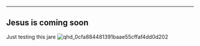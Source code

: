 #
---
Jesus is coming soon
---
Just testing this jare
![qhd_0cfa884481391baae55cffaf4dd0d202](https://user-images.githubusercontent.com/83229543/117199794-86c1e400-ade2-11eb-9c0f-ff2b87449003.jpg)
